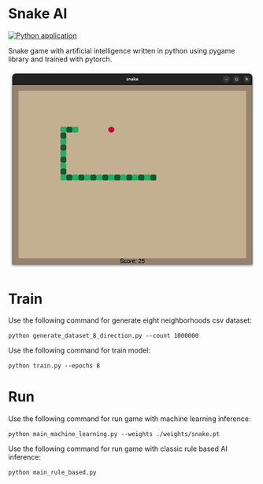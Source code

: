 # Snake AI

[![Python application](https://github.com/SajjadAemmi/Snake-AI/actions/workflows/python-app.yml/badge.svg)](https://github.com/SajjadAemmi/Snake-AI/actions/workflows/python-app.yml)

Snake game with artificial intelligence written in python using pygame library and trained with pytorch.

![screenshot](assets/Screenshot.png)

# Train
Use the following command for generate eight neighborhoods csv dataset:

```
python generate_dataset_8_direction.py --count 1000000
```

Use the following command for train model:

```
python train.py --epochs 8
```


# Run
Use the following command for run game with machine learning inference:

```
python main_machine_learning.py --weights ./weights/snake.pt
```

Use the following command for run game with classic rule based AI inference:

```
python main_rule_based.py
```
